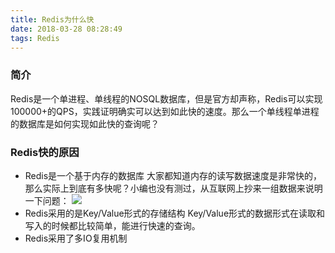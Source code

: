 ```yaml
---
title: Redis为什么快
date: 2018-03-28 08:28:49
tags: Redis
---
```


### 简介
Redis是一个单进程、单线程的NOSQL数据库，但是官方却声称，Redis可以实现100000+的QPS，实践证明确实可以达到如此快的速度。那么一个单线程单进程的数据库是如何实现如此快的查询呢？

### Redis快的原因
- Redis是一个基于内存的数据库
大家都知道内存的读写数据速度是非常快的，那么实际上到底有多快呢？小编也没有测过，从互联网上抄来一组数据来说明一下问题：
![](https://ws2.sinaimg.cn/large/006tNc79ly1fps8z90i89j30hs09i3z6.jpg)
- Redis采用的是Key/Value形式的存储结构
Key/Value形式的数据形式在读取和写入的时候都比较简单，能进行快速的查询。
- Redis采用了多IO复用机制

